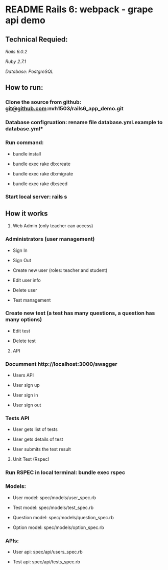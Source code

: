 # README Rails 6: webpack - grape api demo

## Technical Requied:
*Rails 6.0.2*

*Ruby 2.7.1*

*Database: PostgreSQL*

## How to run:

### Clone the source from github: git@github.com:nvh1503/rails6_app_demo.git

### Database configruation: rename file database.yml.example to database.yml*

### Run command:

* bundle install

* bundle exec rake db:create

* bundle exec rake db:migrate

* bundle exec rake db:seed

### Start local server: rails s


## How it works


1. Web Admin (only teacher can access)

### Administrators (user management)

* Sign In

* Sign Out

* Create new user (roles: teacher and student)

* Edit user info

* Delete user

* Test management


### Create new test (a test has many questions, a question has many options)

* Edit test

* Delete test


2. API

### Documment http://localhost:3000/swagger

* Users API

* User sign up

* User sign in

* User sign out


### Tests API

* User gets list of tests

* User gets details of test

* User submits the test result


3. Unit Test (Rspec)

### Run RSPEC in local terminal: bundle exec rspec

### Models:

* User model: spec/models/user_spec.rb

* Test model: spec/models/test_spec.rb

* Question model: spec/models/question_spec.rb

* Option model: spec/models/option_spec.rb

### APIs:

* User api: spec/api/users_spec.rb

* Test api: spec/api/tests_spec.rb




